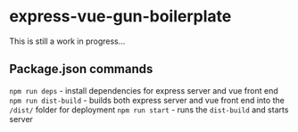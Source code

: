 # express-vue-gun-boilerplate

This is still a work in progress...

## Package.json commands

`npm run deps` - install dependencies for express server and vue front end
`npm run dist-build` - builds both express server and vue front end into the `/dist/` folder for deployment
`npm run start` - runs the `dist-build` and starts server
